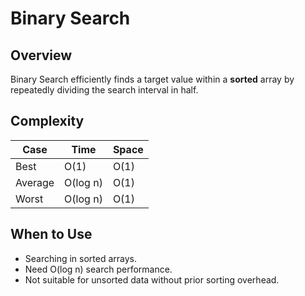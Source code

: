 # Binary Search

## Overview
Binary Search efficiently finds a target value within a **sorted** array by repeatedly dividing the search interval in half.

## Complexity
| Case    | Time        | Space |
|---------|-------------|-------|
| Best    | O(1)        | O(1)  |
| Average | O(log n)    | O(1)  |
| Worst   | O(log n)    | O(1)  |

## When to Use
- Searching in sorted arrays.
- Need O(log n) search performance.
- Not suitable for unsorted data without prior sorting overhead.
